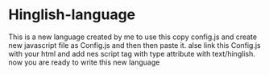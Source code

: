 # Hinglish-language
This is a new language created by me 
to use this copy config.js and create new javascript file as Config.js and then then paste it.
alse link this Config.js  with your html and add nes script tag with type attribute with text/hinglish.
now you are ready to write this new language 
